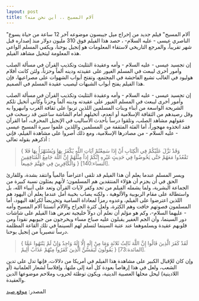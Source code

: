 ```yaml
---
layout: post
title: آلام المسيح .. أين نحن منه؟
---
```


"آلام المسيح" فيلم جديد من إخراج ميل جيبسون موضوعه آخر 12 ساعة من حياة يسوع الناصري عيسى - عليه السلام- ، حصد هذا الفيلم فوق 310 مليون دولار منذ إصداره قبل شهر تقريباً، والمرجع التاريخي لاستقاء المعلومات هو إنجيل يوحنا، ويكفي المسلم الواعي هذه المعلومة ليتخيل مشاهد الفيلم. 

إن تجسيد عيسى - عليه السلام - وأمه وعقيدة التثليث وتكذيب القرآن في مسألة الصلب وأمور أخرى ليبعث في المسلم الغيور على عقيدته ودينه ألماً وحزناً، ولئن كانت أفلام هوليود في الغالب تشيع الفاحشة في المجتمع، وتفتح أبواب الشهوات على مصراعيها، فإن هذا الفيلم يفتح أبواب الشبهات ليصيب عقيدة المسلم في الصميم. 

إن تجسيد عيسى - عليه السلام - وأمه وعقيدة التثليث وتكذيب القرآن في مسألة الصلب وأمور أخرى ليبعث في المسلم الغيور على عقيدته ودينه ألماً وحزناً وكأني أتخيل تلكم الشريحة الواسعة من أبناء وبنات المسلمين اللذين تربوا على ثقافة الغرب وانبهروا به وقل رصيدهم من الثقافة الإسلامية أو انعدم، أتخيلهم أمام الشاشة ساعتين قد رسخت في عقولهم مشاهد الصلب، وتلقوا درساً بأحدث الأساليب في الإنجيل المحرف، أما القرآن فقد اتخذوه مهجوراً، أما الفئة المثقفة من المسلمين واللذين علموا سيرة المسيح عيسى - عليه السلام - من مصادرها الإسلامية، ومع ذلك أصروا على مشاهدة الفيلم، فإني أذكرهم بقوله تعالى : 

>{ وَقَدْ نَزَّلَ عَلَيْكُمْ فِي الْكِتَابِ أَنْ إِذَا سَمِعْتُمْ آيَاتِ اللَّهِ يُكْفَرُ بِهَا وَيُسْتَهْزَأُ بِهَا فَلا تَقْعُدُوا مَعَهُمْ حَتَّى يَخُوضُوا فِي حَدِيثٍ غَيْرِهِ إِنَّكُمْ إِذاً مِثْلُهُمْ إِنَّ اللَّهَ جَامِعُ الْمُنَافِقِينَ وَالْكَافِرِينَ فِي جَهَنَّمَ جَمِيعاً } [النساء:140]. 

ويسر المسلم عندما يعلم أن هذا الفيلم قد تلقى اعتراضاً عالمياً وانتقد بشدة، وللقارئ الحق في أن يجزم أن هؤلاء المنتقدين هم المسلمون؛ لأنهم يمثلون نسبة كبيرة من الجماعة البشرية، ولما يشمله الفيلم من تحد وكفر لآيات القرآن وتعد على أنبياء الله، بل واستطالة على مقام الربوبية والألوهية ، ولكنه يصاب بخيبة أمل عندما يعلم أن اليهود هم اللذين اعترضوا على الفيلم، وعدوه رمزاً لمعاداة السامية وتحريضاً لكراهة اليهود، أما المسلمون فصوتهم خافت وهم الكثرة، ولعل كثرة الجراح والآلام أنستنا آلام المسيح وأمه - عليهما السلام-، وكم هو مؤلم أن نعلم أن دولاً خليجية تعرض هذا الفيلم على شاشات دور السينما، وأن الجم الغفير يقبلون عليه صباح مساء ويخرجون من جيوبهم نقوداً ومن قلوبهم عقيدة ويسلموهما عند عتبة السينما لتسلم لهم السينما في تلك القاعة المظلمة درساً تنصيرياً من إنجيل يوحنا. 

>{ لَقَدْ كَفَرَ الَّذِينَ قَالُوا إِنَّ اللَّهَ ثَالِثُ ثَلاثَةٍ وَمَا مِنْ إِلَهٍ إِلَّا إِلَهٌ وَاحِدٌ وَإِنْ لَمْ يَنْتَهُوا عَمَّا يَقُولُونَ لَيَمَسَّنَّ الَّذِينَ كَفَرُوا مِنْهُمْ عَذَابٌ أَلِيمٌ } [المائدة:73]. 

وإن كان للإقبال الكبير على مشاهدة هذا الفيلم في أمريكا من دلالات، فإنها تدل على تدين الشعب، ولعل في هذا إرهاصاً بعودة كل أمة إلى ملتها، وإفلاساً لشعار العلمانية (أو اللادينية) ليحل محلها العصبية الدينية، ويكون توطئة لحروب وملاحم موضوعها الدين والعقيدة. 

المصدر: [موقع صيد](http://www.saaid.net/Minute/78.htm?print_it=1)

